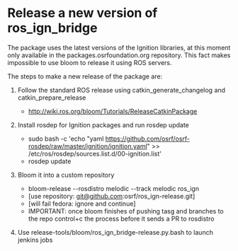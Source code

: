 # Release a new version of ros_ign_bridge

The package uses the latest versions of the Ignition libraries,
at this moment only available in the packages.osrfoundation.org repository.
This fact makes impossible to use bloom to release it using ROS servers.

The steps to make a new release of the package are:

 1. Follow the standard ROS release using catkin_generate_changelog and
 catkin_prepare_release
    - http://wiki.ros.org/bloom/Tutorials/ReleaseCatkinPackage

 1. Install rosdep for Ignition packages and run rosdep update
    - sudo bash -c 'echo "yaml https://github.com/osrf/osrf-rosdep/raw/master/ignition/ignition.yaml" >> /etc/ros/rosdep/sources.list.d/00-ignition.list'
    - rosdep update

 1. Bloom it into a custom repository
    -  bloom-release --rosdistro melodic --track melodic ros_ign
    -  [use repository: git@github.com:osrf/ros_ign-release.git]
    -  [will fail fedora: ignore and continue]
    -  IMPORTANT: once bloom finishes of pushing tasg and branches to the repo control+c the process before it sends a PR to rosdistro

 1. Use release-tools/bloom/ros_ign_bridge-release.py.bash to launch
 jenkins jobs
